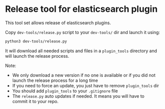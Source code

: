# Release tool for elasticsearch plugin

This tool set allows release of elasticsearch plugins.

Copy `dev-tools/release.py` script to your `dev-tools/` dir and launch it using:

```sh
python3 dev-tools/release.py
```

It will download all needed scripts and files in a `plugin_tools` directory and will launch
the release process.

Note:

* We only download a new version if no one is available or if you did not launch the
release process for a long time
* If you need to force an update, you just have to remove `plugin_tools` dir
* You should add `plugin_tools` to your `.gitignore` file
* The `release.py` auto updates if needed. It means you will have to commit it to your repo.

